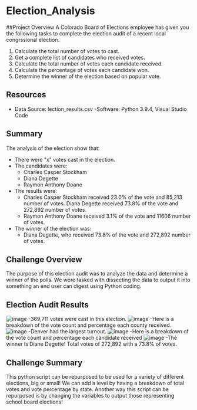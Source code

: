 # Election_Analysis

##Project Overview
A Colorado Board of Elections employee has given you the following tasks to complete the election audit of a recent local congrssional election.

1. Calculate the total number of votes to cast.
2. Get a complete list of candidates who received votes.
3. Calculate the total number of votes each candidate received.
4. Calculate the percentage of votes each candidate won.
5. Determine the winner of the election based on popular vote.

## Resources
 - Data Source: lection_results.csv
 -Software: Python 3.9.4, Visual Studio Code
 
 ## Summary
 The analysis of the election show that:
 - There were "x" votes cast in the election.
 - The candidates were:
    - Charles Casper Stockham
    - Diana Degette
    - Raymon Anthony Doane
- The results were:
    - Charles Casper Stockham received 23.0% of the vote and 85,213 number of votes.
    Diana Degette received 73.8% of the vote and 272,892 number of votes.
    - Raymon Anthony Doane received 3.1% of the vote and 11606 number of votes.
- The winner of the election was:
    - Diana Degette, who received 73.8% of the vote and 272,892 number of votes.
    
## Challenge Overview
The purpose of this election audit was to analyze the data and determine a winner of the polls. We were tasked with dissecting the data to output it into something an end user can digest using Python coding.

## Election Audit Results
![image](https://user-images.githubusercontent.com/92830382/141052950-e32fe5fd-cf52-4db1-81dd-dc4c216d073a.png)
 -369,711 votes were cast in this election.
![image](https://user-images.githubusercontent.com/92830382/141053078-5eeb014e-77b0-4718-b43b-119afb4c407d.png)
 -Here is a breakdown of the vote count and percentage each county received.
![image](https://user-images.githubusercontent.com/92830382/141053216-569ff7ba-9093-4875-8193-1087d3c1e616.png)
 -Denver had the largest turnout.
![image](https://user-images.githubusercontent.com/92830382/141053348-f57c5e33-3fd8-45f6-8460-f7c642b5a8f9.png)
 -Here is a breakdown of the vote count and percentage each candidate received
 ![image](https://user-images.githubusercontent.com/92830382/141053499-f688b4b8-33f1-491c-ae6c-c4478d12f039.png)
 -The winner is Diane Degette! Total votes of 272,892 with a 73.8% of votes.
 
## Challenge Summary
This python script can be repurposed to be used for a variety of different elections, big or small! We can add a level by having a breakdown of total votes and vote percentage by state. Another way this script can be repurposed is by changing the variables to output those representing school board elections!
